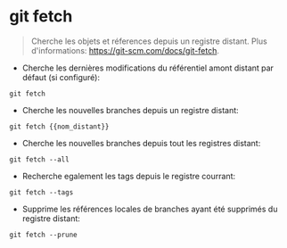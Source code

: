 # git fetch

> Cherche les objets et réferences depuis un registre distant.
> Plus d'informations: <https://git-scm.com/docs/git-fetch>.

- Cherche les dernières modifications du référentiel amont distant par défaut (si configuré):

`git fetch`

- Cherche les nouvelles branches depuis un registre distant:

`git fetch {{nom_distant}}`

- Cherche les nouvelles branches depuis tout les registres distant:

`git fetch --all`

- Recherche egalement les tags depuis le registre courrant:

`git fetch --tags`

- Supprime les références locales de branches ayant été supprimés du registre distant:

`git fetch --prune`
